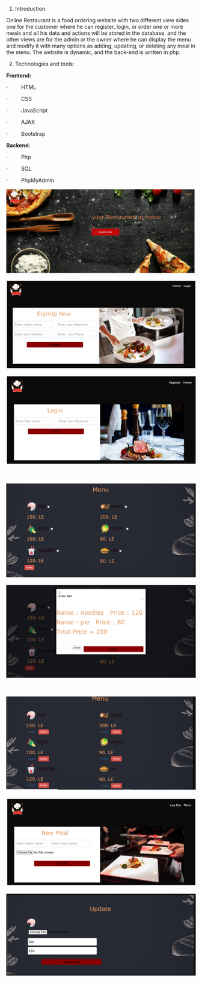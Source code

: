 1. Introduction:

Online Restaurant is a food ordering website with two different view sides one
for the customer where he can register, login, or order one or more meals and
all his data and actions will be stored in the database. and the other views are
for the admin or the owner where he can display the menu and modify it with many
options as adding, updating, or deleting any meal in the menu. The website is
dynamic, and the back-end is written in php.

2. Technologies and tools:

**Frontend:**

·         HTML

·         CSS

·         JavaScript

·         AJAX

·         Bootstrap

**Backend:**

·         Php

·         SQL

·         PhpMyAdmin

![](Home.PNG)

![](signUp.PNG)

![](login.PNG)

 

![](menue.PNG)

![](Bill.PNG)

 

![](adminMenue.PNG)

![](addMeal.PNG)

![](updateMeal.PNG)
